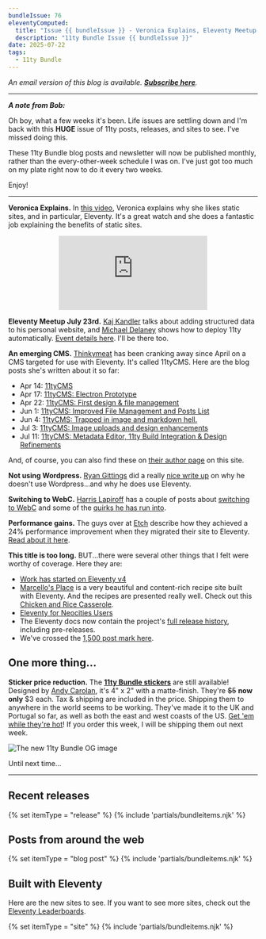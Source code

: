 ```yaml
---
bundleIssue: 76
eleventyComputed:
  title: "Issue {{ bundleIssue }} - Veronica Explains, Eleventy Meetup July 23rd, An emerging CMS, Not using Wordpress, Switching to WebC, Performance gains, This title is too long...And 9 releases, 23 posts, and 25 sites to see"
  description: "11ty Bundle Issue {{ bundleIssue }}"
date: 2025-07-22
tags:
  - 11ty Bundle
---
```


_An email version of this blog is available. **[Subscribe here](#newsletter-subscribe)**._

---

**_A note from Bob:_**

Oh boy, what a few weeks it's been. Life issues are settling down and I'm back with this **HUGE** issue of 11ty posts, releases, and sites to see. I've missed doing this.

These 11ty Bundle blog posts and newsletter will now be published monthly, rather than the every-other-week schedule I was on. I've just got too much on my plate right now to do it every two weeks.

Enjoy!

---

**Veronica Explains.** In [this video](https://www.youtube.com/watch?v=4_bYUVGgQQo), Veronica explains why she likes static sites, and in particular, Eleventy. It's a great watch and she does a fantastic job explaining the benefits of static sites.

<div class="iframe-wrapper">
<iframe style="display:block; margin:0 auto 1em auto;" src="https://www.youtube.com/embed/4_bYUVGgQQo?si=cgyVv6of4X043Se4" title="YouTube video player" frameborder="0" allow="accelerometer; autoplay; clipboard-write; encrypted-media; gyroscope; picture-in-picture; web-share" referrerpolicy="strict-origin-when-cross-origin" allowfullscreen></iframe>
</div>

**Eleventy Meetup July 23rd.** [Kaj Kandler](https://kajkandler.com/) talks about adding structured data to his personal website, and [Michael Delaney](https://mwdelaney.me/) shows how to deploy 11ty automatically. [Event details here](https://11tymeetup.dev/events/ep-25-structured-data-and-deploying-11ty/). I'll be there too.

**An emerging CMS.** [Thinkymeat](https://thinkymeat.neocities.org/) has been cranking away since April on a CMS targeted for use with Eleventy. It's called 11tyCMS. Here are the blog posts she's written about it so far:

- Apr 14: [11tyCMS](https://thinkymeat.neocities.org/posts/11tycms/)
- Apr 17: [11tyCMS: Electron Prototype](https://thinkymeat.neocities.org/posts/11tycms-electron-prototype/)
- Apr 22: [11tyCMS: First design & file management](https://thinkymeat.neocities.org/posts/11tycms-redesign/)
- Jun 1: [11tyCMS: Improved File Management and Posts List](https://thinkymeat.neocities.org/posts/11tycms-improved-file-management-and-posts-list/)
- Jun 4: [11tyCMS: Trapped in image and markdown hell.](https://thinkymeat.neocities.org/posts/11tycms-trapped-in-image-hell/)
- Jul 3: [11tyCMS: Image uploads and design enhancements](https://thinkymeat.neocities.org/posts/11tycms-image-uploads-and-design-enhancements/)
- Jul 11: [11tyCMS: Metadata Editor, 11ty Build Integration & Design Refinements](https://thinkymeat.neocities.org/posts/11tycms-metadata-editor-11ty-build-integration/)

And, of course, you can also find these on [their author page](https://11tybundle.dev/authors/thinkymeat/) on this site.

**Not using Wordpress.** [Ryan Gittings](/authors/ryan-gittings/) did a really [nice write up](https://www.ryangittings.co.uk/blog/why-i-dont-use-wordpress/) on why he doesn't use Wordpress...and why he does use Eleventy.

**Switching to WebC.** [Harris Lapiroff](https://chromamine.com/) has a couple of posts about [switching to WebC](https://chromamine.com/2025/07/switching-to-webc/) and some of the [quirks he has run into](https://chromamine.com/2025/07/webc-quirks/).

**Performance gains.** The guys over at [Etch](https://etch.co/) describe how they achieved a 24% performance improvement when they migrated their site to Eleventy. [Read about it here](https://etch.co/blog/we-migrated-our-site-to-eleventy-and-increased-performance-by-24-percent/).

**This title is too long.** BUT...there were several other things that I felt were worthy of coverage. Here they are:

- [Work has started on Eleventy v4](https://github.com/11ty/eleventy/pull/3858)
- [Marcello's Place](https://marcellosplace.com/) is a very beautiful and content-rich recipe site built with Eleventy. And the recipes are presented really well. Check out this [Chicken and Rice Casserole](https://marcellosplace.com/recipes/chicken-and-rice-casserole/).
- [Eleventy for Neocities Users](https://github.com/nycki93/eleventy-for-neocities-users?tab=readme-ov-file#eleventy-for-neocities-users)
- The Eleventy docs now contain the project's [full release history](https://www.11ty.dev/docs/versions/), including pre-releases.
- We've crossed the [1,500 post mark here](/firehose).

## One more thing...

**Sticker price reduction.** The **[11ty Bundle stickers](https://bobmonsour.com/shop/)** are still available! Designed by [Andy Carolan](https://andycarolan.com), it's 4" x 2" with a matte-finish. They're ~~$5~~ **now only** $3 each. Tax & shipping are included in the price. Shipping them to anywhere in the world seems to be working. They've made it to the UK and Portugal so far, as well as both the east and west coasts of the US. [Get 'em while they're hot](https://bobmonsour.com/shop/)! If you order this week, I will be shipping them out next week.

![The new 11ty Bundle OG image](/assets/img/11tybundle-dev.png)

Until next time...

---

## Recent releases

{% set itemType = "release" %}
{% include 'partials/bundleitems.njk' %}

## Posts from around the web

{% set itemType = "blog post" %}
{% include 'partials/bundleitems.njk' %}

## Built with Eleventy

Here are the new sites to see. If you want to see more sites, check out the [Eleventy Leaderboards](https://www.11ty.dev/speedlify/).

{% set itemType = "site" %}
{% include 'partials/bundleitems.njk' %}
